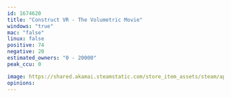 ```yaml
---
id: 1674620
title: "Construct VR - The Volumetric Movie"
windows: "true"
mac: "false"
linux: false
positive: 74
negative: 20
estimated_owners: "0 - 20000"
peak_ccu: 0

image: https://shared.akamai.steamstatic.com/store_item_assets/steam/apps/1674620/header.jpg?t=1653406735
opinions:
---
```

